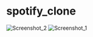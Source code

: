 # spotify_clone

![Screenshot_2](https://user-images.githubusercontent.com/79801675/190215161-71df537d-cde3-4588-b70e-3cf08f65ef5e.PNG)
![Screenshot_1](https://user-images.githubusercontent.com/79801675/190215171-163def17-bffa-4110-92ff-753f787612bd.PNG)
